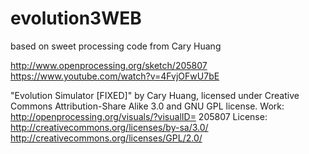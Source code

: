 # evolution3WEB

based on sweet processing code from Cary Huang

http://www.openprocessing.org/sketch/205807
https://www.youtube.com/watch?v=4FvjOFwU7bE

"Evolution Simulator [FIXED]" by Cary Huang, licensed under Creative
Commons Attribution-Share Alike 3.0 and GNU GPL license.
Work: http://openprocessing.org/visuals/?visualID= 205807
License:
http://creativecommons.org/licenses/by-sa/3.0/
http://creativecommons.org/licenses/GPL/2.0/
